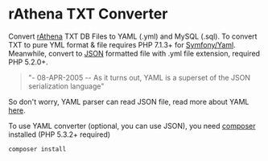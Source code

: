 # rAthena TXT Converter

Convert [rAthena](https://github.com/rathena/rathena) TXT DB Files to YAML (.yml) and MySQL (.sql). To convert TXT to pure YML format & file requires PHP 7.1.3+ for [Symfony/Yaml](https://packagist.org/packages/symfony/yaml). Meanwhile, convert to [JSON](http://json.org/) formatted file with .yml file extension, required PHP 5.2.0+.
> "- 08-APR-2005 -- As it turns out, YAML is a superset of the JSON serialization language"

So don't worry, YAML parser can read JSON file, read more about YAML [here](http://yaml.org/).

To use YAML converter (optional, you can use JSON), you need [composer](https://getcomposer.org/download/) installed (PHP 5.3.2+ required)

    composer install
